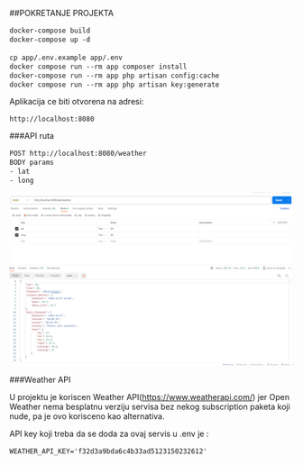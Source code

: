 ##POKRETANJE PROJEKTA

```
docker-compose build
docker-compose up -d 

cp app/.env.example app/.env
docker compose run --rm app composer install
docker-compose run --rm app php artisan config:cache
docker compose run --rm app php artisan key:generate
```

Aplikacija ce biti otvorena na adresi:
```
http://localhost:8080
```

###API ruta
```
POST http://localhost:8080/weather
BODY params
- lat
- long
```

![Alt text](image.png)

###Weather API

U projektu je koriscen Weather API(https://www.weatherapi.com/) jer Open Weather nema besplatnu verziju servisa bez nekog subscription paketa koji nude, pa je ovo korisceno kao alternativa.

API key koji treba da se doda za ovaj servis u .env je : 

```
WEATHER_API_KEY='f32d3a9bda6c4b33ad5123150232612'
```

